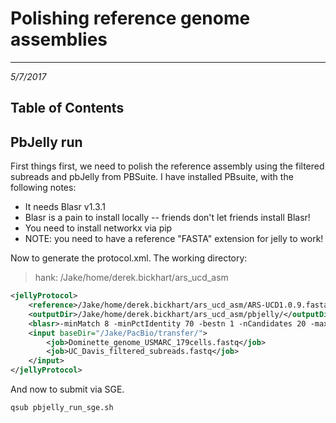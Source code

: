 # Polishing reference genome assemblies
---
*5/7/2017*

## Table of Contents

<a name="pbjelly"></a>
## PbJelly run

First things first, we need to polish the reference assembly using the filtered subreads and pbJelly from PBSuite. I have installed PBsuite, with the following notes:

* It needs Blasr v1.3.1
* Blasr is a pain to install locally -- friends don't let friends install Blasr!
* You need to install networkx via pip
* NOTE: you need to have a reference "FASTA" extension for jelly to work!

Now to generate the protocol.xml. The working directory:

> hank: /Jake/home/derek.bickhart/ars_ucd_asm

```xml
<jellyProtocol>
    <reference>/Jake/home/derek.bickhart/ars_ucd_asm/ARS-UCD1.0.9.fasta</reference>
    <outputDir>/Jake/home/derek.bickhart/ars_ucd_asm/pbjelly/</outputDir>
    <blasr>-minMatch 8 -minPctIdentity 70 -bestn 1 -nCandidates 20 -maxScore -500 -nproc 15 -noSplitSubreads</blasr>
    <input baseDir="/Jake/PacBio/transfer/">
        <job>Dominette_genome_USMARC_179cells.fastq</job>
        <job>UC_Davis_filtered_subreads.fastq</job>
    </input>
</jellyProtocol>
```

And now to submit via SGE.

```bash
qsub pbjelly_run_sge.sh
```

